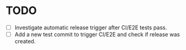 # TODO

- [ ] Investigate automatic release trigger after CI/E2E tests pass.
- [ ] Add a new test commit to trigger CI/E2E and check if release was created.
